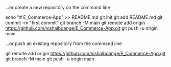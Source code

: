 …or create a new repository on the command line

echo "# E_Commerce-App" >> README.md
git init
git add README.md
git commit -m "first commit"
git branch -M main
git remote add origin https://github.com/vishalbdange/E_Commerce-App.git
git push -u origin main

…or push an existing repository from the command line

git remote add origin https://github.com/vishalbdange/E_Commerce-App.git
git branch -M main
git push -u origin main